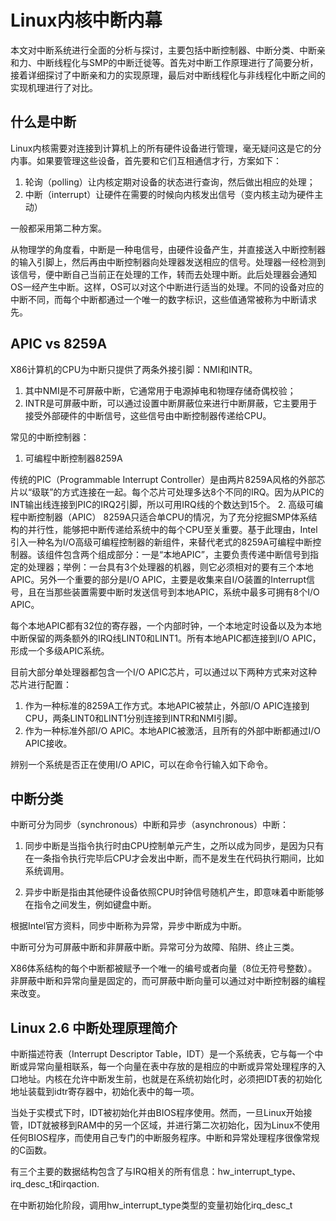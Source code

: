 # Linux内核中断内幕
本文对中断系统进行全面的分析与探讨，主要包括中断控制器、中断分类、中断亲和力、中断线程化与SMP的中断迁徙等。首先对中断工作原理进行了简要分析，接着详细探讨了中断亲和力的实现原理，最后对中断线程化与非线程化中断之间的实现机理进行了对比。

## 什么是中断
Linux内核需要对连接到计算机上的所有硬件设备进行管理，毫无疑问这是它的分内事。如果要管理这些设备，首先要和它们互相通信才行，方案如下：

1. 轮询（polling）让内核定期对设备的状态进行查询，然后做出相应的处理；
2. 中断（interrupt）让硬件在需要的时候向内核发出信号（变内核主动为硬件主动）

一般都采用第二种方案。

从物理学的角度看，中断是一种电信号，由硬件设备产生，并直接送入中断控制器的输入引脚上，然后再由中断控制器向处理器发送相应的信号。处理器一经检测到该信号，便中断自己当前正在处理的工作，转而去处理中断。此后处理器会通知OS一经产生中断。这样，OS可以对这个中断进行适当的处理。不同的设备对应的中断不同，而每个中断都通过一个唯一的数字标识，这些值通常被称为中断请求先。

## APIC vs 8259A
X86计算机的CPU为中断只提供了两条外接引脚：NMI和INTR。
1. 其中NMI是不可屏蔽中断，它通常用于电源掉电和物理存储奇偶校验；
2. INTR是可屏蔽中断，可以通过设置中断屏蔽位来进行中断屏蔽，它主要用于接受外部硬件的中断信号，这些信号由中断控制器传递给CPU。

常见的中断控制器：
1. 可编程中断控制器8259A

传统的PIC（Programmable Interrupt Controller）是由两片8259A风格的外部芯片以“级联”的方式连接在一起。每个芯片可处理多达8个不同的IRQ。因为从PIC的INT输出线连接到PIC的IRQ2引脚，所以可用IRQ线的个数达到15个。
2. 高级可编程中断控制器（APIC）
8259A只适合单CPU的情况，为了充分挖掘SMP体系结构的并行性，能够把中断传递给系统中的每个CPU至关重要。基于此理由，Intel引入一种名为I/O高级可编程控制器的新组件，来替代老式的8259A可编程中断控制器。该组件包含两个组成部分：一是“本地APIC”，主要负责传递中断信号到指定的处理器；举例：一台具有3个处理器的机器，则它必须相对的要有三个本地APIC。另外一个重要的部分是I/O APIC，主要是收集来自I/O装置的Interrupt信号，且在当那些装置需要中断时发送信号到本地APIC，系统中最多可拥有8个I/O APIC。

每个本地APIC都有32位的寄存器，一个内部时钟，一个本地定时设备以及为本地中断保留的两条额外的IRQ线LINT0和LINT1。所有本地APIC都连接到I/O APIC，形成一个多级APIC系统。

目前大部分单处理器都包含一个I/O APIC芯片，可以通过以下两种方式来对这种芯片进行配置：
1. 作为一种标准的8259A工作方式。本地APIC被禁止，外部I/O APIC连接到CPU，两条LINT0和LINT1分别连接到INTR和NMI引脚。
2. 作为一种标准外部I/O APIC。本地APIC被激活，且所有的外部中断都通过I/O APIC接收。

辨别一个系统是否正在使用I/O APIC，可以在命令行输入如下命令。

## 中断分类
中断可分为同步（synchronous）中断和异步（asynchronous）中断：
1. 同步中断是当指令执行时由CPU控制单元产生，之所以成为同步，是因为只有在一条指令执行完毕后CPU才会发出中断，而不是发生在代码执行期间，比如系统调用。

2. 异步中断是指由其他硬件设备依照CPU时钟信号随机产生，即意味着中断能够在指令之间发生，例如键盘中断。

根据Intel官方资料，同步中断称为异常，异步中断成为中断。

中断可分为可屏蔽中断和非屏蔽中断。异常可分为故障、陷阱、终止三类。

X86体系结构的每个中断都被赋予一个唯一的编号或者向量（8位无符号整数）。非屏蔽中断和异常向量是固定的，而可屏蔽中断向量可以通过对中断控制器的编程来改变。

## Linux 2.6 中断处理原理简介
中断描述符表（Interrupt Descriptor Table，IDT）是一个系统表，它与每一个中断或异常向量相联系，每一个向量在表中存放的是相应的中断或异常处理程序的入口地址。内核在允许中断发生前，也就是在系统初始化时，必须把IDT表的初始化地址装载到idtr寄存器中，初始化表中的每一项。

当处于实模式下时，IDT被初始化并由BIOS程序使用。然而，一旦Linux开始接管，IDT就被移到RAM中的另一个区域，并进行第二次初始化，因为Linux不使用任何BIOS程序，而使用自己专门的中断服务程序。中断和异常处理程序很像常规的C函数。

有三个主要的数据结构包含了与IRQ相关的所有信息：hw_interrupt_type、irq_desc_t和irqaction.

在中断初始化阶段，调用hw_interrupt_type类型的变量初始化irq_desc_t
